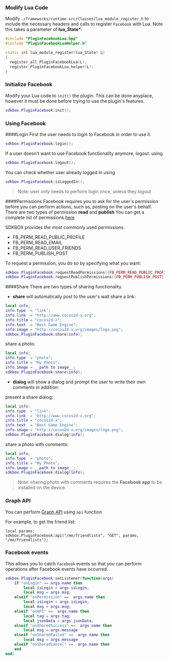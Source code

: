 ### Modify Lua Code
Modify `./frameworks/runtime-src/Classes/lua_module_register.h` to include the necessary headers and calls to register `Facebook` with Lua. Note this takes a parameter of __lua_State*__:
```cpp
#include "PluginFacebookLua.hpp"
#include "PluginFacebookLuaHelper.h"
```
```cpp
static int lua_module_register(lua_State* L)
{
  register_all_PluginFacebookLua(L);
  register_PluginFacebookLua_helper(L);
}
```

### Initialize Facebook
Modify your Lua code to `init()` the plugin. This can be done anyplace, however it must be done before trying to use the plugin's features.
```lua
sdkbox.PluginFacebook:init();
```

### Using Facebook
####Login
First the user needs to login to Facebook in order to use it.
```lua
sdkbox.PluginFacebook:login();
```
If a user doesn't want to use Facebook functionality anymore, logout. using
```lua
sdkbox.PluginFacebook:logout();
```
You can check whether user already logged in using
```lua
sdkbox.PluginFacebook:isLoggedIn();
```
> Note: user only needs to perform login once, unless they logout

####Permissions
Facebook requires you to ask for the user's permission before you can perform actions, such as, posting on the user's behalf.
There are two types of permission __read__ and __publish__
You can get a complete list of permissions [here](https://developers.facebook.com/docs/facebook-login/permissions/v2.3#reference)

SDKBOX provides the most commonly used permissions:

* FB_PERM_READ_PUBLIC_PROFILE
* FB_PERM_READ_EMAIL
* FB_PERM_READ_USER_FRIENDS
* FB_PERM_PUBLISH_POST

To request a permission, you do so by specifying what you want:
```lua
sdkbox.PluginFacebook:requestReadPermissions({FB_PERM_READ_PUBLIC_PROFILE, FB_PERM_READ_USER_FRIENDS});
sdkbox.PluginFacebook:requestPublishPermissions({FB_PERM_PUBLISH_POST});
```

####Share
There are two types of sharing functionality.

* __share__ will automatically post to the user's wall
share a link:
```lua
local info;
info.type  = "link";
info.link  = "http://www.cocos2d-x.org";
info.title = "cocos2d-x";
info.text  = "Best Game Engine";
info.image = "http://cocos2d-x.org/images/logo.png";
sdkbox.PluginFacebook:share(info);
```
share a photo:
```lua
local info;
info.type  = "photo";
info.title = "My Photo";
info.image = __path to image__;
sdkbox.PluginFacebook:share(info);
```
* __dialog__ will show a dialog and prompt the user to write their own comments in addition:

present a share dialog:
```lua
local info;
info.type  = "link";
info.link  = "http://www.cocos2d-x.org";
info.title = "cocos2d-x";
info.text  = "Best Game Engine";
info.image = "http://cocos2d-x.org/images/logo.png";
sdkbox.PluginFacebook:dialog(info);
```

share a photo with comments:
```lua
local info;
info.type  = "photo";
info.title = "My Photo";
info.image = __path to image__;
sdkbox.PluginFacebook:dialog(info);
```
 > Note: sharing photo with comments requires the __Facebook app__ to be installed on the device.

### Graph API
You can perform [Graph API](https://developers.facebook.com/docs/graph-api/overview/) using `api` function

For example, to get the friend list:
```
local params;
sdkbox.PluginFacebook:api("/me/friendlists", "GET", params, "/me/friendlists");
```

### Facebook events
This allows you to catch `Facebook` events so that you can perform operations after Facebook events have occurred.

```lua
sdkbox.PluginFacebook:setListener(function(args)
    if "onLogin" == args.name then
        local isLogin = args.isLogin;
        local msg = args.msg;
    elseif "onPermission" ==  args.name then
        local isLogin = args.isLogin;
        local msg = args.msg;
    elseif "onAPI" ==  args.name then
        local tag = args.tag;
        local jsonData = args.jsonData;
    elseif "onSharedSuccess" ==  args.name then
        local msg = args.message
    elseif "onSharedFailed" ==  args.name then
        local msg = args.message
    elseif "onSharedCancel" ==  args.name then
    end
end)
```
